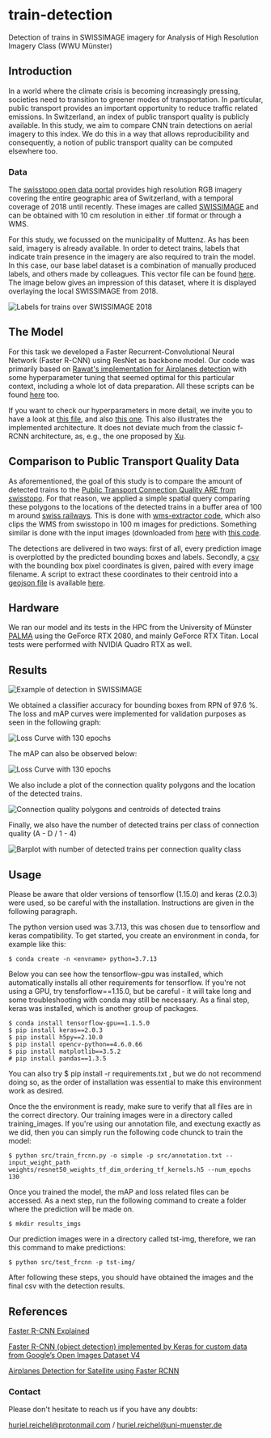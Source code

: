 # train-detection
Detection of trains in SWISSIMAGE imagery for Analysis of High Resolution Imagery Class (WWU Münster)

## Introduction

In a world where the climate crisis is becoming increasingly pressing, societies need to transition to greener modes of transportation. In particular, public transport provides an important opportunity to reduce traffic related emissions. In Switzerland, an index of public transport quality is publicly available. In this study, we aim to compare CNN train detections on aerial imagery to this index. We do this in a way that allows reproducibility and consequently, a notion of public transport quality can be computed elsewhere too. 

### Data

The [swisstopo open data portal](map.geoadmin.ch) provides high resolution RGB imagery covering the entire geographic area of Switzerland, with a temporal coverage of 2018 until recently. These images are called [SWISSIMAGE](https://www.swisstopo.admin.ch/de/geodata/images/ortho/swissimage10.html) and can be obtained with 10 cm resolution in either .tif format or through a WMS. 

For this study, we focussed on the municipality of Muttenz. As has been said, imagery is already available. In order to detect trains, labels that indicate train presence in the imagery are also required to train the model. In this case, our base label dataset is a combination of manually produced labels, and others made by colleagues. This vector file can be found [here](trains-data/vehicles-labels.geojson). The image below gives an impression of this dataset, where it is displayed overlaying the local SWISSIMAGE from 2018. 

![Labels for trains over SWISSIMAGE 2018](fig/labels.png)

## The Model

For this task we developed a Faster Recurrent-Convolutional Neural Network (Faster R-CNN) using ResNet as backbone model. Our code was primarily based on [Rawat's implementation for Airplanes detection](https://github.com/ShubhankarRawat/Airplane-Detection-for-Satellites) with some hyperparameter tuning that seemed optimal for this particular context, including a whole lot of data preparation. All these scripts can be found [here](src/) too. 

If you want to check our hyperparameters in more detail, we invite you to have a look at [this file](src/keras_frcnn/config.py), and also [this one](src/keras_frcnn/resnet.py). This also illustrates the implemented architecture. It does not deviate much from the classic f-RCNN architecture, as, e.g., the one proposed by [Xu](https://towardsdatascience.com/faster-r-cnn-object-detection-implemented-by-keras-for-custom-data-from-googles-open-images-125f62b9141a). 

## Comparison to Public Transport Quality Data

As aforementioned, the goal of this study is to compare the amount of detected trains to the [Public Transport Connection Quality ARE from swisstopo](https://www.are.admin.ch/verkehrserschliessung). For that reason, we applied a simple spatial query comparing these polygons to the locations of the detected trains in a buffer area of 100 m around [swiss railways](https://www.bav.admin.ch/bav/de/home/verkehrstraeger/eisenbahn.html). This is done with [wms-extractor code](src/wms-extractor.py), which also clips the WMS from swisstopo in 100 m images for predictions. Something similar is done with the input images (downloaded from [here](https://www.swisstopo.admin.ch/en/geodata/images/ortho/swissimage10.html#musterdaten) with [this code](src/Files.py).

The detections are delivered in two ways: first of all, every prediction image is overplotted by the predicted bounding boxes and labels. Secondly, a [csv](bounding_box_coordinates_ans.csv) with the bounding box pixel coordinates is given, paired with every image filename. A script to extract these coordinates to their centroid into a [geojson file](trains-data/detected-centroids.geojson) is available [here](src/extract-centroids.R).   

## Hardware
 
We ran our model and its tests in the HPC from the University of Münster [PALMA](https://www.uni-muenster.de/CoCoS/Systeme/PALMA.html) using the GeForce RTX 2080, and mainly GeForce RTX Titan. Local tests were performed with NVIDIA Quadro RTX as well.

## Results

![Example of detection in SWISSIMAGE](fig/example.png)

We obtained a classifier accuracy for bounding boxes from RPN of 97.6 %. The loss and mAP curves were implemented for validation purposes as seen in the following graph:

![Loss Curve with 130 epochs](fig/loss_function.png)

The mAP can also be observed below:

![Loss Curve with 130 epochs](fig/mAP.png)

We also include a plot of the connection quality polygons and the location of the detected trains. 

![Connection quality polygons and centroids of detected trains](fig/qual_centroids.png)

Finally, we also have the number of detected trains per class of connection quality (A - D / 1 - 4)

![Barplot with number of detected trains per connection quality class](fig/correlation.png)

## Usage

Please be aware that older versions of tensorflow (1.15.0) and keras (2.0.3) were used, so be careful with the installation. Instructions are given in the following paragraph. 

The python version used was 3.7.13, this was chosen due to tensorflow and keras compatibility. To get started, you create an environment in conda, for example like this:

```
$ conda create -n <envname> python=3.7.13
```

Below you can see how the tensorflow-gpu was installed, which automatically installs all other requirements for tensorflow. If you're not using a GPU, try tensforflow==1.15.0, but be careful - it will take long and some troubleshooting with conda may still be necessary. As a final step, keras was installed, which is another group of packages.
 
```
$ conda install tensorflow-gpu==1.1.5.0
$ pip install keras==2.0.3
$ pip install h5py==2.10.0
$ pip install opencv-python==4.6.0.66
$ pip install matplotlib==3.5.2
# pip install pandas==1.3.5
``` 

You can also try $ pip install -r requirements.txt , but we do not recommend doing so, as the order of installation was essential to make this environment work as desired. 

Once the the environment is ready, make sure to verify that all files are in the correct directory. Our training images were in a directory called training_images. If you're using our annotation file, and exectung exactly as we did, then you can simply run the following code chunck to train the model:

```
$ python src/train_frcnn.py -o simple -p src/annotation.txt --input_weight_path weights/resnet50_weights_tf_dim_ordering_tf_kernels.h5 --num_epochs 130
```

Once you trained the model, the mAP and loss related files can be accessed. As a next step, run the following command to create a folder where the prediction will be made on. 

```
$ mkdir results_imgs
```

Our prediction images were in a directory called tst-img, therefore, we ran this command to make predictions:

```
$ python src/test_frcnn -p tst-img/
```

After following these steps, you should have obtained the images and the final csv with the detection results. 

## References

[Faster R-CNN Explained](https://medium.com/@smallfishbigsea/faster-r-cnn-explained-864d4fb7e3f8)

[Faster R-CNN (object detection) implemented by Keras for custom data from Google’s Open Images Dataset V4](https://towardsdatascience.com/faster-r-cnn-object-detection-implemented-by-keras-for-custom-data-from-googles-open-images-125f62b9141a)

[Airplanes Detection for Satellite using Faster RCNN](https://towardsdatascience.com/airplanes-detection-for-satellite-using-faster-rcnn-d307d58353f1)

### Contact

Please don't hesitate to reach us if you have any doubts:

huriel.reichel@protonmail.com / huriel.reichel@uni-muenster.de
